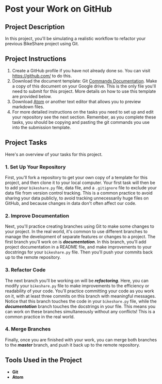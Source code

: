 # Post your Work on GitHub
## Project Description
In this project, you'll be simulating a realistic workflow to refactor your previous BikeShare project using Git.

## Project Instructions
1. Create a GitHub profile if you have not already done so. You can visit https://github.com/ to do this.
2. Download the document template: Git [Commands Documentation](https://docs.google.com/document/d/1DoNBEQJyGHi0qAWpMpQM9lU9_VKh8ubdOY2BmKdvZcc/copy). Make a copy of this document on your Google drive. This is the only file you'll need to submit for this project. More details on how to use this template are provided below.
3. Download [Atom](https://atom.io/) or another text editor that allows you to preview markdown files.
4. For more detailed instructions on the tasks you need to set up and edit your repository see the next section. Remember, as you complete these tasks, you should be copying and pasting the git commands you use into the submission template.

## Project Tasks
Here's an overview of your tasks for this project.

### 1. Set Up Your Repository
First, you'll fork a repository to get your own copy of a template for this project, and then clone it to your local computer. Your first task will then be to add your `bikeshare.py` file, data file, and a `.gitignore` file to exclude your data file from version control tracking. This is a common practice to avoid sharing your data publicly, to avoid tracking unnecessarily huge files on GitHub, and because changes in data don't often affect our code.

### 2. Improve Documentation
Next, you'll practice creating branches using Git to make some changes to your project. In the real world, it's common to use different branches to manage the development of separate features or changes to a project. The first branch you'll work on is **_documentation_**. In this branch, you'll add project documentation in a README file, and make improvements to your docstrings for your `bikeshare.py` file. Then you'll push your commits back up to the remote repository.

### 3. Refactor Code
The next branch you'll be working on will be **_refactoring_**. Here, you can modify your `bikeshare.py` file to make improvements to the efficiency or readability of your code. You'll practice committing your code as you work on it, with at least three commits on this branch with meaningful messages. Notice that this branch touches the code in your `bikeshare.py` file, while the **_documentation_** branch touches the docstrings in your file. This means you can work on these branches simultaneously without any conflicts! This is a common practice in the real world.

### 4. Merge Branches
Finally, once you are finished with your work, you can merge both branches to the **_master_** branch, and push it back up to the remote repository.


## Tools Used in the Project
* **Git**
* **Atom**
